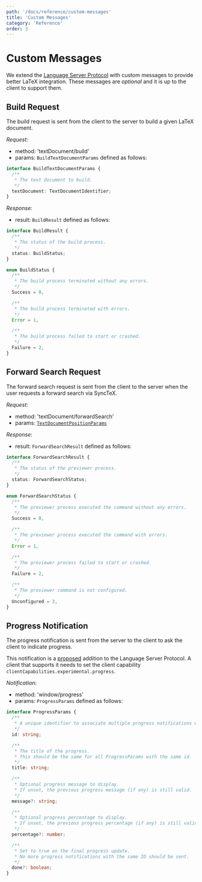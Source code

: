 ```yaml
---
path: '/docs/reference/custom-messages'
title: 'Custom Messages'
category: 'Reference'
order: 3
---
```


# Custom Messages

We extend the [Language Server Protocol](https://microsoft.github.io/language-server-protocol/specification)
with custom messages to provide better LaTeX integration.
These messages are _optional_ and it is up to the client to support them.

## Build Request

The build request is sent from the client to the server to build a given LaTeX document.

_Request_:

- method: 'textDocument/build'
- params: `BuildTextDocumentParams` defined as follows:

```typescript
interface BuildTextDocumentParams {
  /**
   * The text document to build.
   */
  textDocument: TextDocumentIdentifier;
}
```

_Response_:

- result: `BuildResult` defined as follows:

```typescript
interface BuildResult {
  /**
   * The status of the build process.
   */
  status: BuildStatus;
}

enum BuildStatus {
  /**
   * The build process terminated without any errors.
   */
  Success = 0,

  /**
   * The build process terminated with errors.
   */
  Error = 1,

  /**
   * The build process failed to start or crashed.
   */
  Failure = 2,
}
```

## Forward Search Request

The forward search request is sent from the client to the server when the user requests a forward search via SyncTeX.

_Request_:

- method: 'textDocument/forwardSearch'
- params: [`TextDocumentPositionParams`](https://microsoft.github.io/language-server-protocol/specification#textdocumentpositionparams)

_Response_:

- result: `ForwardSearchResult` defined as follows:

```typescript
interface ForwardSearchResult {
  /**
   * The status of the previewer process.
   */
  status: ForwardSearchStatus;
}

enum ForwardSearchStatus {
  /**
   * The previewer process executed the command without any errors.
   */
  Success = 0,

  /**
   * The previewer process executed the command with errors.
   */
  Error = 1,

  /**
   * The previewer process failed to start or crashed.
   */
  Failure = 2,

  /**
   * The previewer command is not configured.
   */
  Unconfigured = 3,
}
```

## Progress Notification

The progress notification is sent from the server to the client to ask the client to indicate progress.

This notification is a [proposed](https://github.com/Microsoft/language-server-protocol/pull/245) addition to the Language Server Protocol.
A client that supports it needs to set the client capability `clientCapabilities.experimental.progress`.

_Notification_:

- method: 'window/progress'
- params: `ProgressParams` defined as follows:

```typescript
interface ProgressParams {
  /**
   * A unique identifier to associate multiple progress notifications with the same progress.
   */
  id: string;

  /**
   * The title of the progress.
   * This should be the same for all ProgressParams with the same id.
   */
  title: string;

  /**
   * Optional progress message to display.
   * If unset, the previous progress message (if any) is still valid.
   */
  message?: string;

  /**
   * Optional progress percentage to display.
   * If unset, the previous progress percentage (if any) is still valid.
   */
  percentage?: number;

  /**
   * Set to true on the final progress update.
   * No more progress notifications with the same ID should be sent.
   */
  done?: boolean;
}
```

